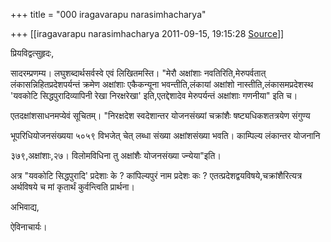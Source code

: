 +++
title = "000 iragavarapu narasimhacharya"

+++
[[iragavarapu narasimhacharya	2011-09-15, 19:15:28 [Source](https://groups.google.com/g/bvparishat/c/h3JktAF-GbA)]]



प्रियविद्वत्सुहृदः,

सादरम्प्रणम्य। लघुशब्दार्थसर्वस्वे एवं लिखितमस्ति। "मेरौ अक्षांशाः नवतिरिति,मेरुपर्वतात् लंकासन्निहितप्रदेशपर्यन्तं क्रमेण अक्षांशाः एकैकन्यूना भवन्तीति,लंकायां अक्षांशो नास्तीति,लंकासमप्रदेशस्थ 'यवकोटि सिद्धपुरादिव्यापिनी रेखा निरक्षरेखा' इति,एतद्देशादेव मेरुपर्यन्तं अक्षांशाः गणनीया" इति च।

एतदक्षांशसाधनमप्येवं सूचितम्। "निरक्षदेश स्वदेशान्तर योजनसंख्यां चक्रांशैः षष्ट्यधिकशतत्रयेण संगुण्य

भूपरिधियोजनसंख्यया ५०५९ विभजेत् चेत् लब्धा संख्या अक्षांशसंख्या भवति। काम्पिल्य लंकान्तर योजनानि

३७९,अक्षांशाः,२७। विलोमविधिना तु अक्षांशैः योजनसंख्या ज्न्येया"इति।

अत्र "यवकोटि सिद्धपुरादि' प्रदेशाः के ? कांपिल्यपुरं नाम प्रदेशः कः ? एतत्प्रदेशद्वयविषये,चक्रांशैरित्यत्र अर्थविषये च मां कृतार्थं कुर्वन्त्विति प्रार्थना।

अभिवाद्य,

ऐविनाचार्यः।

